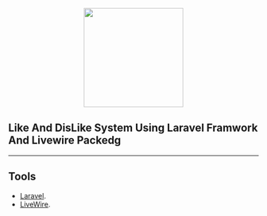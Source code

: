 <p align="center"><a href="https://laravel.com" target="_blank"><img src="https://purepng.com/public/uploads/large/heart-icon-y1k.png" width="200"></a></p>


## Like And DisLike System Using Laravel Framwork And Livewire Packedg
-------------------------
## Tools
- [Laravel](https://laravel.com/docs).
- [LiveWire](https://laravel-livewire.com/docs/2.x/quickstart).




